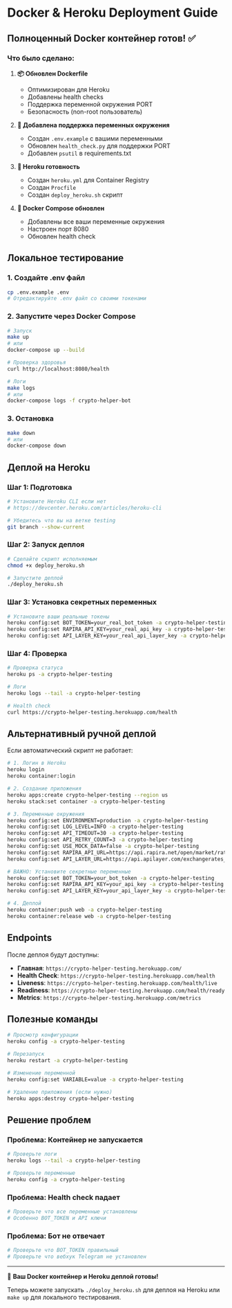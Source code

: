 # Docker & Heroku Deployment Guide

## Полноценный Docker контейнер готов! ✅

### Что было сделано:

1. **📦 Обновлен Dockerfile**
   - Оптимизирован для Heroku
   - Добавлены health checks
   - Поддержка переменной окружения PORT
   - Безопасность (non-root пользователь)

2. **🔧 Добавлена поддержка переменных окружения**
   - Создан `.env.example` с вашими переменными
   - Обновлен `health_check.py` для поддержки PORT
   - Добавлен `psutil` в requirements.txt

3. **🚀 Heroku готовность**
   - Создан `heroku.yml` для Container Registry
   - Создан `Procfile` 
   - Создан `deploy_heroku.sh` скрипт

4. **🐳 Docker Compose обновлен**
   - Добавлены все ваши переменные окружения
   - Настроен порт 8080
   - Обновлен health check

## Локальное тестирование

### 1. Создайте .env файл
```bash
cp .env.example .env
# Отредактируйте .env файл со своими токенами
```

### 2. Запустите через Docker Compose
```bash
# Запуск
make up
# или
docker-compose up --build

# Проверка здоровья
curl http://localhost:8080/health

# Логи
make logs
# или
docker-compose logs -f crypto-helper-bot
```

### 3. Остановка
```bash
make down
# или
docker-compose down
```

## Деплой на Heroku

### Шаг 1: Подготовка
```bash
# Установите Heroku CLI если нет
# https://devcenter.heroku.com/articles/heroku-cli

# Убедитесь что вы на ветке testing
git branch --show-current
```

### Шаг 2: Запуск деплоя
```bash
# Сделайте скрипт исполняемым
chmod +x deploy_heroku.sh

# Запустите деплой
./deploy_heroku.sh
```

### Шаг 3: Установка секретных переменных
```bash
# Установите ваши реальные токены
heroku config:set BOT_TOKEN=your_real_bot_token -a crypto-helper-testing
heroku config:set RAPIRA_API_KEY=your_real_api_key -a crypto-helper-testing  
heroku config:set API_LAYER_KEY=your_real_api_layer_key -a crypto-helper-testing
```

### Шаг 4: Проверка
```bash
# Проверка статуса
heroku ps -a crypto-helper-testing

# Логи
heroku logs --tail -a crypto-helper-testing

# Health check
curl https://crypto-helper-testing.herokuapp.com/health
```

## Альтернативный ручной деплой

Если автоматический скрипт не работает:

```bash
# 1. Логин в Heroku
heroku login
heroku container:login

# 2. Создание приложения
heroku apps:create crypto-helper-testing --region us
heroku stack:set container -a crypto-helper-testing

# 3. Переменные окружения
heroku config:set ENVIRONMENT=production -a crypto-helper-testing
heroku config:set LOG_LEVEL=INFO -a crypto-helper-testing
heroku config:set API_TIMEOUT=30 -a crypto-helper-testing
heroku config:set API_RETRY_COUNT=3 -a crypto-helper-testing
heroku config:set USE_MOCK_DATA=false -a crypto-helper-testing
heroku config:set RAPIRA_API_URL=https://api.rapira.net/open/market/rates -a crypto-helper-testing
heroku config:set API_LAYER_URL=https://api.apilayer.com/exchangerates_data -a crypto-helper-testing

# ВАЖНО: Установите секретные переменные
heroku config:set BOT_TOKEN=your_bot_token -a crypto-helper-testing
heroku config:set RAPIRA_API_KEY=your_api_key -a crypto-helper-testing
heroku config:set API_LAYER_KEY=your_api_layer_key -a crypto-helper-testing

# 4. Деплой
heroku container:push web -a crypto-helper-testing
heroku container:release web -a crypto-helper-testing
```

## Endpoints

После деплоя будут доступны:

- **Главная**: `https://crypto-helper-testing.herokuapp.com/`
- **Health Check**: `https://crypto-helper-testing.herokuapp.com/health`
- **Liveness**: `https://crypto-helper-testing.herokuapp.com/health/live`
- **Readiness**: `https://crypto-helper-testing.herokuapp.com/health/ready`
- **Metrics**: `https://crypto-helper-testing.herokuapp.com/metrics`

## Полезные команды

```bash
# Просмотр конфигурации
heroku config -a crypto-helper-testing

# Перезапуск
heroku restart -a crypto-helper-testing

# Изменение переменной
heroku config:set VARIABLE=value -a crypto-helper-testing

# Удаление приложения (если нужно)
heroku apps:destroy crypto-helper-testing
```

## Решение проблем

### Проблема: Контейнер не запускается
```bash
# Проверьте логи
heroku logs --tail -a crypto-helper-testing

# Проверьте переменные
heroku config -a crypto-helper-testing
```

### Проблема: Health check падает
```bash
# Проверьте что все переменные установлены
# Особенно BOT_TOKEN и API ключи
```

### Проблема: Бот не отвечает
```bash
# Проверьте что BOT_TOKEN правильный
# Проверьте что вебхук Telegram не установлен
```

---

🎉 **Ваш Docker контейнер и Heroku деплой готовы!**

Теперь можете запускать `./deploy_heroku.sh` для деплоя на Heroku или `make up` для локального тестирования. 